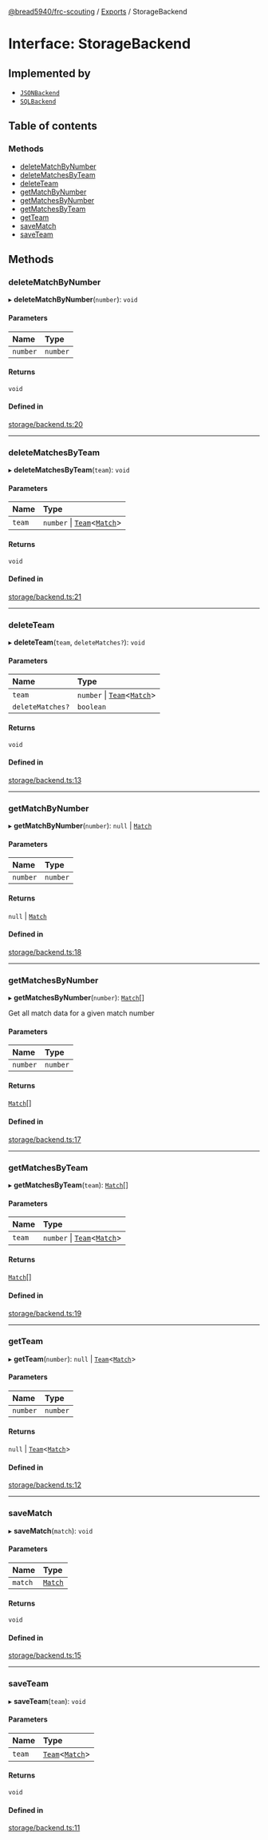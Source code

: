 [@bread5940/frc-scouting](../README.md) / [Exports](../modules.md) / StorageBackend

# Interface: StorageBackend

## Implemented by

- [`JSONBackend`](../classes/JSONBackend.md)
- [`SQLBackend`](../classes/SQLBackend.md)

## Table of contents

### Methods

- [deleteMatchByNumber](StorageBackend.md#deletematchbynumber)
- [deleteMatchesByTeam](StorageBackend.md#deletematchesbyteam)
- [deleteTeam](StorageBackend.md#deleteteam)
- [getMatchByNumber](StorageBackend.md#getmatchbynumber)
- [getMatchesByNumber](StorageBackend.md#getmatchesbynumber)
- [getMatchesByTeam](StorageBackend.md#getmatchesbyteam)
- [getTeam](StorageBackend.md#getteam)
- [saveMatch](StorageBackend.md#savematch)
- [saveTeam](StorageBackend.md#saveteam)

## Methods

### deleteMatchByNumber

▸ **deleteMatchByNumber**(`number`): `void`

#### Parameters

| Name | Type |
| :------ | :------ |
| `number` | `number` |

#### Returns

`void`

#### Defined in

[storage/backend.ts:20](https://github.com/BREAD5940/frc-scouting/blob/5ba52e8/src/storage/backend.ts#L20)

___

### deleteMatchesByTeam

▸ **deleteMatchesByTeam**(`team`): `void`

#### Parameters

| Name | Type |
| :------ | :------ |
| `team` | `number` \| [`Team`](../classes/Team.md)<[`Match`](../classes/Match.md)\> |

#### Returns

`void`

#### Defined in

[storage/backend.ts:21](https://github.com/BREAD5940/frc-scouting/blob/5ba52e8/src/storage/backend.ts#L21)

___

### deleteTeam

▸ **deleteTeam**(`team`, `deleteMatches?`): `void`

#### Parameters

| Name | Type |
| :------ | :------ |
| `team` | `number` \| [`Team`](../classes/Team.md)<[`Match`](../classes/Match.md)\> |
| `deleteMatches?` | `boolean` |

#### Returns

`void`

#### Defined in

[storage/backend.ts:13](https://github.com/BREAD5940/frc-scouting/blob/5ba52e8/src/storage/backend.ts#L13)

___

### getMatchByNumber

▸ **getMatchByNumber**(`number`): ``null`` \| [`Match`](../classes/Match.md)

#### Parameters

| Name | Type |
| :------ | :------ |
| `number` | `number` |

#### Returns

``null`` \| [`Match`](../classes/Match.md)

#### Defined in

[storage/backend.ts:18](https://github.com/BREAD5940/frc-scouting/blob/5ba52e8/src/storage/backend.ts#L18)

___

### getMatchesByNumber

▸ **getMatchesByNumber**(`number`): [`Match`](../classes/Match.md)[]

Get all match data for a given match number

#### Parameters

| Name | Type |
| :------ | :------ |
| `number` | `number` |

#### Returns

[`Match`](../classes/Match.md)[]

#### Defined in

[storage/backend.ts:17](https://github.com/BREAD5940/frc-scouting/blob/5ba52e8/src/storage/backend.ts#L17)

___

### getMatchesByTeam

▸ **getMatchesByTeam**(`team`): [`Match`](../classes/Match.md)[]

#### Parameters

| Name | Type |
| :------ | :------ |
| `team` | `number` \| [`Team`](../classes/Team.md)<[`Match`](../classes/Match.md)\> |

#### Returns

[`Match`](../classes/Match.md)[]

#### Defined in

[storage/backend.ts:19](https://github.com/BREAD5940/frc-scouting/blob/5ba52e8/src/storage/backend.ts#L19)

___

### getTeam

▸ **getTeam**(`number`): ``null`` \| [`Team`](../classes/Team.md)<[`Match`](../classes/Match.md)\>

#### Parameters

| Name | Type |
| :------ | :------ |
| `number` | `number` |

#### Returns

``null`` \| [`Team`](../classes/Team.md)<[`Match`](../classes/Match.md)\>

#### Defined in

[storage/backend.ts:12](https://github.com/BREAD5940/frc-scouting/blob/5ba52e8/src/storage/backend.ts#L12)

___

### saveMatch

▸ **saveMatch**(`match`): `void`

#### Parameters

| Name | Type |
| :------ | :------ |
| `match` | [`Match`](../classes/Match.md) |

#### Returns

`void`

#### Defined in

[storage/backend.ts:15](https://github.com/BREAD5940/frc-scouting/blob/5ba52e8/src/storage/backend.ts#L15)

___

### saveTeam

▸ **saveTeam**(`team`): `void`

#### Parameters

| Name | Type |
| :------ | :------ |
| `team` | [`Team`](../classes/Team.md)<[`Match`](../classes/Match.md)\> |

#### Returns

`void`

#### Defined in

[storage/backend.ts:11](https://github.com/BREAD5940/frc-scouting/blob/5ba52e8/src/storage/backend.ts#L11)
